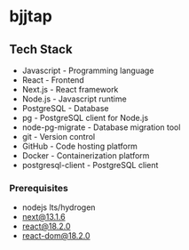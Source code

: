 # bjjtap

## Tech Stack

- Javascript - Programming language
- React - Frontend
- Next.js - React framework
- Node.js - Javascript runtime
- PostgreSQL - Database
- pg - PostgreSQL client for Node.js
- node-pg-migrate - Database migration tool
- git - Version control
- GitHub - Code hosting platform
- Docker - Containerization platform
- postgresql-client - PostgreSQL client

### Prerequisites

- nodejs lts/hydrogen
- next@13.1.6
- react@18.2.0
- react-dom@18.2.0
